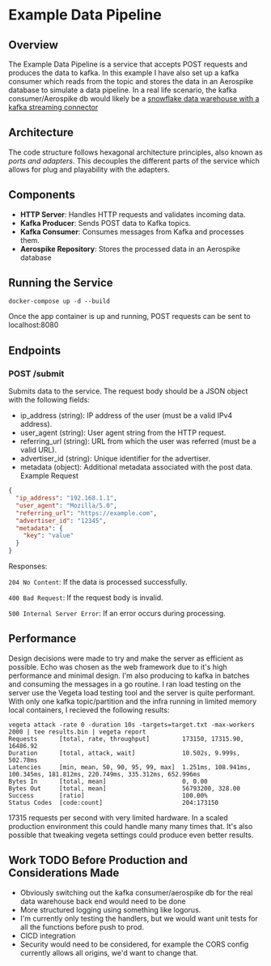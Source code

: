 # Example Data Pipeline 

## Overview

The Example Data Pipeline is a service that accepts POST requests and produces the data to kafka. 
In this example I have also set up a kafka consumer which reads from the topic and stores the data in an Aerospike database to simulate a data pipeline. 
In a real life scenario, the kafka consumer/Aerospike db would likely be a [snowflake data warehouse with a kafka streaming connector](https://docs.snowflake.com/en/user-guide/data-load-snowpipe-streaming-kafka?gad_source=1)

## Architecture

The code structure follows hexagonal architecture principles, also known as *ports and adapters*. This decouples the different parts of the service which allows for plug and playability with the adapters.  

## Components

- **HTTP Server**: Handles HTTP requests and validates incoming data.
- **Kafka Producer**: Sends POST data to Kafka topics.
- **Kafka Consumer**: Consumes messages from Kafka and processes them.
- **Aerospike Repository**: Stores the processed data in an Aerospike database

## Running the Service
```console
docker-compose up -d --build
```
Once the app container is up and running, POST requests can be sent to localhost:8080

## Endpoints

### POST /submit 
Submits data to the service. The request body should be a JSON object with the following fields:

- ip_address (string): IP address of the user (must be a valid IPv4 address).
- user_agent (string): User agent string from the HTTP request.
- referring_url (string): URL from which the user was referred (must be a valid URL).
- advertiser_id (string): Unique identifier for the advertiser.
- metadata (object): Additional metadata associated with the post data.
Example Request
```json
{
  "ip_address": "192.168.1.1",
  "user_agent": "Mozilla/5.0",
  "referring_url": "https://example.com",
  "advertiser_id": "12345",
  "metadata": {
    "key": "value"
  }
}
```
Responses:

`204 No Content`: If the data is processed successfully.

`400 Bad Request`: If the request body is invalid.

`500 Internal Server Error`: If an error occurs during processing.

## Performance
Design decisions were made to try and make the server as efficient as possible. Echo was chosen as the web framework due to it's high performance and minimal design. I'm also producing to kafka in batches and consuming the messages in a go routine. I ran load testing on the server use the Vegeta load testing tool and the server is quite performant. With only one kafka topic/partition and the infra running in limited memory local containers, I recieved the following results:
```
vegeta attack -rate 0 -duration 10s -targets=target.txt -max-workers 2000 | tee results.bin | vegeta report
Requests      [total, rate, throughput]         173150, 17315.90, 16486.92
Duration      [total, attack, wait]             10.502s, 9.999s, 502.78ms
Latencies     [min, mean, 50, 90, 95, 99, max]  1.251ms, 108.941ms, 100.345ms, 181.812ms, 220.749ms, 335.312ms, 652.996ms
Bytes In      [total, mean]                     0, 0.00
Bytes Out     [total, mean]                     56793200, 328.00
Success       [ratio]                           100.00%
Status Codes  [code:count]                      204:173150
```
17315 requests per second with very limited hardware. In a scaled production environment this could handle many many times that. It's also possible that tweaking vegeta settings could produce even better results. 

## Work TODO Before Production and Considerations Made

- Obviously switching out the kafka consumer/aerospike db for the real data warehouse back end would need to be done  
- More structured logging using something like logorus. 
- I'm currently only testing the handlers, but we would want unit tests for all the functions before push to prod.
- CICD integration
- Security would need to be considered, for example the CORS config currently allows all origins, we'd want to change that. 
